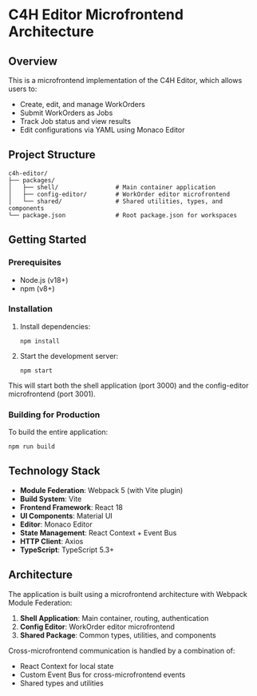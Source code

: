 # C4H Editor Microfrontend Architecture

## Overview

This is a microfrontend implementation of the C4H Editor, which allows users to:
- Create, edit, and manage WorkOrders
- Submit WorkOrders as Jobs
- Track Job status and view results
- Edit configurations via YAML using Monaco Editor

## Project Structure

```
c4h-editor/
├── packages/
│   ├── shell/                # Main container application
│   ├── config-editor/        # WorkOrder editor microfrontend
│   └── shared/               # Shared utilities, types, and components
└── package.json              # Root package.json for workspaces
```

## Getting Started

### Prerequisites

- Node.js (v18+)
- npm (v8+)

### Installation

1. Install dependencies:
   ```
   npm install
   ```

2. Start the development server:
   ```
   npm start
   ```

This will start both the shell application (port 3000) and the config-editor microfrontend (port 3001).

### Building for Production

To build the entire application:

```
npm run build
```

## Technology Stack

- **Module Federation**: Webpack 5 (with Vite plugin)
- **Build System**: Vite
- **Frontend Framework**: React 18
- **UI Components**: Material UI
- **Editor**: Monaco Editor
- **State Management**: React Context + Event Bus
- **HTTP Client**: Axios
- **TypeScript**: TypeScript 5.3+

## Architecture

The application is built using a microfrontend architecture with Webpack Module Federation:

1. **Shell Application**: Main container, routing, authentication
2. **Config Editor**: WorkOrder editor microfrontend
3. **Shared Package**: Common types, utilities, and components

Cross-microfrontend communication is handled by a combination of:
- React Context for local state
- Custom Event Bus for cross-microfrontend events
- Shared types and utilities
